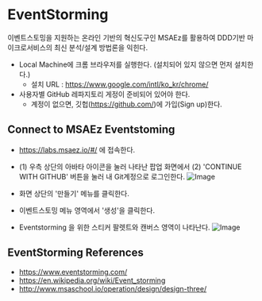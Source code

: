 # EventStorming

이벤트스토밍을 지원하는 온라인 기반의 혁신도구인 MSAEz를 활용하여 DDD기반 마이크로서비스의 최신 분석/설계 방법론을 익힌다.

- Local Machine에 크롬 브라우저를 실행한다. (설치되어 있지 않으면 먼저 설치한다.)
  - 설치 URL : https://www.google.com/intl/ko_kr/chrome/
- 사용자별 GitHub 레파지토리 게정이 준비되어 있어야 한다.
  - 계정이 없으면, 깃헙(https://github.com/)에 가입(Sign up)한다.


## Connect to MSAEz Eventstoming 
- https://labs.msaez.io/#/ 에 접속한다.
- (1) 우측 상단의 아바타 아이콘을 눌러 나타난 팝업 화면에서 (2) 'CONTINUE WITH GITHUB' 버튼을 눌러 내 Git계정으로 로그인한다.
![Image](https://github.com/user-attachments/assets/5b1c331e-512a-4b62-87b0-6301b0bdaa8e)

- 화면 상단의 '만들기' 메뉴를 클릭한다.
- 이벤트스토밍 메뉴 영역에서 '생성'을 클릭한다.
  
- Eventstorming 을 위한 스티커 팔렛트와 캔버스 영역이 나타난다.
![Image](https://github.com/user-attachments/assets/6eb69547-4cd8-48b2-9836-c366047fe0bb)


## EventStorming References
- https://www.eventstorming.com/
- https://en.wikipedia.org/wiki/Event_storming
- http://www.msaschool.io/operation/design/design-three/
